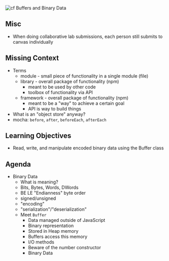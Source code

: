 ![cf](http://i.imgur.com/7v5ASc8.png) Buffers and Binary Data

## Misc
* When doing collaborative lab submissions, each person still 
submits to canvas individually

## Missing Context
* Terms
    * module - small piece of functionality in a single module (file)
    * library - overall package of functionality (npm)
        * meant to be used by other code
        * toolbox of functionality via API
    * framework - overall package of functionality (npm)
        * meant to be a "way" to achieve a certain goal
        * API is way to build things
* What is an "object store" anyway?
* mocha: `before`, `after`, `beforeEach`, `afterEach`

## Learning Objectives
* Read, write, and manipulate encoded binary data using the Buffer class

## Agenda

* Binary Data
	* What is meaning?
	* Bits, Bytes, Words, DWords
	* BE LE "Endianness" byte order
	* signed/unsigned
	* "encoding"
	* "serialization"/"deserialization"
	* Meet `Buffer`
		* Data managed outside of JavaScript
		* Binary representation
		* Stored in Heap memory
		* Buffers access this memory
		* I/O methods
		* Beware of the number constructor
        * Binary Data
